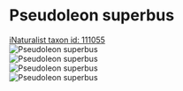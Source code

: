 
Pseudoleon superbus
===================
  
[iNaturalist taxon id: 111055](https://www.inaturalist.org/taxa/111055)  
![Pseudoleon superbus](https://inaturalist-open-data.s3.amazonaws.com/photos/217504390/medium.jpg)  
![Pseudoleon superbus](https://inaturalist-open-data.s3.amazonaws.com/photos/217503355/medium.jpg)  
![Pseudoleon superbus](https://inaturalist-open-data.s3.amazonaws.com/photos/217504390/medium.jpg)  
![Pseudoleon superbus](https://inaturalist-open-data.s3.amazonaws.com/photos/217503355/medium.jpg)